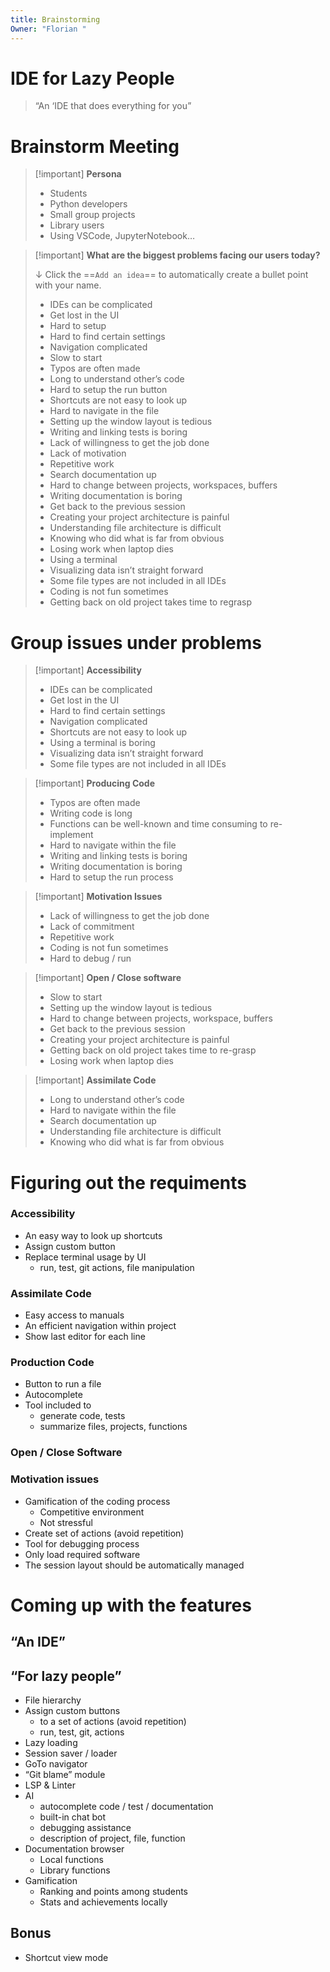 ```yaml
---
title: Brainstorming
Owner: "Florian "
---
```

# IDE for Lazy People

> “An ‘IDE that does everything for you”
# Brainstorm Meeting

> [!important] **Persona**
> 
> - Students
> - Python developers
> - Small group projects
> - Library users
> - Using VSCode, JupyterNotebook…
  

> [!important] **What are the biggest problems facing our users today?**
> 
> ↓ Click the ==`Add an idea`== to automatically create a bullet point with your name.
> 
> - IDEs can be complicated
> - Get lost in the UI
> - Hard to setup
> - Hard to find certain settings
> - Navigation complicated
> - Slow to start
> - Typos are often made
> - Long to understand other’s code
> - Hard to setup the run button
> - Shortcuts are not easy to look up
> - Hard to navigate in the file
> - Setting up the window layout is tedious
> - Writing and linking tests is boring
> - Lack of willingness to get the job done
> - Lack of motivation
> - Repetitive work
> - Search documentation up
> - Hard to change between projects, workspaces, buffers
> - Writing documentation is boring
> - Get back to the previous session
> - Creating your project architecture is painful
> - Understanding file architecture is difficult
> - Knowing who did what is far from obvious
> - Losing work when laptop dies
> - Using a terminal
> - Visualizing data isn’t straight forward
> - Some file types are not included in all IDEs
> - Coding is not fun sometimes
> - Getting back on old project takes time to regrasp
# Group issues under problems

> [!important] **Accessibility**
> 
> - IDEs can be complicated
> - Get lost in the UI
> - Hard to find certain settings
> - Navigation complicated
> - Shortcuts are not easy to look up
> - Using a terminal is boring
> - Visualizing data isn’t straight forward
> - Some file types are not included in all IDEs

> [!important] **Producing Code**
> 
> - Typos are often made
> - Writing code is long
> - Functions can be well-known and time consuming to re-implement
> - Hard to navigate within the file
> - Writing and linking tests is boring
> - Writing documentation is boring
> - Hard to setup the run process

> [!important] **Motivation Issues**
> 
> - Lack of willingness to get the job done
> - Lack of commitment
> - Repetitive work
> - Coding is not fun sometimes
> - Hard to debug / run

> [!important] **Open / Close software**
> 
> - Slow to start
> - Setting up the window layout is tedious
> - Hard to change between projects, workspace, buffers
> - Get back to the previous session
> - Creating your project architecture is painful
> - Getting back on old project takes time to re-grasp
> - Losing work when laptop dies

> [!important] **Assimilate Code**
> 
> - Long to understand other’s code
> - Hard to navigate within the file
> - Search documentation up
> - Understanding file architecture is difficult
> - Knowing who did what is far from obvious
# Figuring out the requiments
### Accessibility
- An easy way to look up shortcuts
- Assign custom button
- Replace terminal usage by UI
    - run, test, git actions, file manipulation
### Assimilate Code
- Easy access to manuals
- An efficient navigation within project
- Show last editor for each line
  
### Production Code
- Button to run a file
- Autocomplete
- Tool included to
    - generate code, tests
    - summarize files, projects, functions
### Open / Close Software
### Motivation issues
- Gamification of the coding process
    - Competitive environment
    - Not stressful
- Create set of actions (avoid repetition)
- Tool for debugging process
- Only load required software
- The session layout should be automatically managed
# Coming up with the features
## “An IDE”
## “For lazy people”
- File hierarchy
- Assign custom buttons
    - to a set of actions (avoid repetition)
    - run, test, git, actions
- Lazy loading
- Session saver / loader
- GoTo navigator
- “Git blame” module
- LSP & Linter
- AI
    - autocomplete code / test / documentation
    - built-in chat bot
    - debugging assistance
    - description of project, file, function
- Documentation browser
    - Local functions
    - Library functions
- Gamification
    - Ranking and points among students
    - Stats and achievements locally
## Bonus
- Shortcut view mode